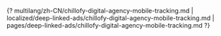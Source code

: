 {? multilang/zh-CN/chillofy-digital-agency-mobile-tracking.md | localized/deep-linked-ads/chillofy-digital-agency-mobile-tracking.md | pages/deep-linked-ads/chillofy-digital-agency-mobile-tracking.md ?}
